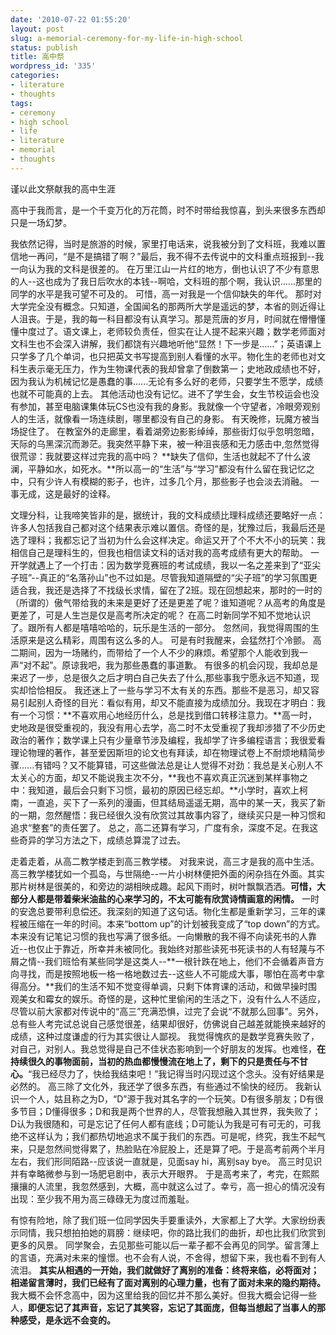 ```yaml
---
date: '2010-07-22 01:55:20'
layout: post
slug: a-memorial-ceremony-for-my-life-in-high-school
status: publish
title: 高中祭
wordpress_id: '335'
categories:
- literature
- thoughts
tags:
- ceremony
- high school
- life
- literature
- memorial
- thoughts
---
```


谨以此文祭献我的高中生涯


高中于我而言，是一个千变万化的万花筒，时不时带给我惊喜，到头来很多东西却只是一场幻梦。



我依然记得，当时是旅游的时候，家里打电话来，说我被分到了文科班，我难以置信地一再问，“是不是搞错了啊？”最后，我不得不去传说中的文科重点班报到--我一向认为我的文科是很差的。
在万里江山一片红的地方，倒也认识了不少有意思的人--这也成为了我日后吹水的本钱--啊哈，文科班的那个啊，我认识......那里的同学的水平是我可望不可及的。
可惜，高一对我是一个信仰缺失的年代。
那时对大学完全没有概念。只知道，全国闻名的那两所大学是遥远的梦，本省的则近得让人沮丧。于是，我的每一科目都没有认真学习。那是荒唐的岁月，时间就在懵懵懂懂中度过了。语文课上，老师较负责任，但实在让人提不起来兴趣；数学老师面对文科生也不会深入讲解，我们都饶有兴趣地听他“显然！下一步是......”；英语课上只学多了几个单词，也只把英文书写提高到别人看懂的水平。物化生的老师也对文科生表示毫无压力，作为生物课代表的我却曾拿了倒数第一；史地政成绩也不好，因为我认为机械记忆是愚蠢的事......无论有多么好的老师，只要学生不愿学，成绩也就不可能真的上去。
其他活动也没有记忆。进不了学生会，女生节校运会也没有参加，甚至电脑课集体玩CS也没有我的身影。我就像一个守望者，冷眼旁观别人的生活，就像看一场连续剧，哪里都没有自己的身影。
有天晚修，玩魔方被当场捉住了。
在教室外的走廊里，看着湖旁边影影绰绰，那些街灯似乎忽明忽暗，天际的乌黑深沉而渺茫。我突然平静下来，被一种沮丧感和无力感击中,忽然觉得很荒谬：我就要这样过完我的高中吗？
**缺失了信仰，生活也就起不了什么波澜，平静如水，如死水。**所以高一的“生活”与“学习”都没有什么留在我记忆之中，只有少许人有模糊的影子，也许，过多几个月，那些影子也会淡去消融。
一事无成，这是最好的诠释。

文理分科，让我啼笑皆非的是，据统计，我的文科成绩比理科成绩还要略好一点：许多人包括我自己都对这个结果表示难以置信。奇怪的是，犹豫过后，我最后还是选了理科；我都忘记了当初为什么会这样决定。命运又开了个不大不小的玩笑：我相信自己是理科生的，但我也相信读文科的话对我的高考成绩有更大的帮助。
一开学就遇上了一个打击：因为数学竞赛班的考试成绩，我以一名之差来到了“亚尖子班”--真正的“名落孙山”也不过如是。尽管我知道隔壁的“尖子班”的学习氛围更适合我，我还是选择了不找级长求情，留在了2班。现在回想起来，那时的一时的（所谓的）傲气带给我的未来是更好了还是更差了呢？谁知道呢？从高考的角度是更差了，可是人生岂是仅是高考所决定的呢？
在高二时新同学不知不觉地认识了。跟所有人都是嘻嘻哈哈的，玩乐是生活的一部分。
忽然间，我觉得周围的生活原来是这么精彩，周围有这么多的人。
可是有时我醒来，会猛然打个冷颤。
高二期间，因为一场赌约，而带给了一个人不少的麻烦。希望那个人能收到我一声“对不起”。原谅我吧，我为那些愚蠢的事道歉。
有很多的机会闪现，我却总是来迟了一步，总是很久之后才明白自己失去了什么,那些事我宁愿永远不知道，现实却恰恰相反。
我还迷上了一些与学习不太有关的东西。那些不是恶习，却又容易引起别人奇怪的目光：看似有用，却又不能直接为成绩加分。我现在才明白：我有一个习惯：**不喜欢用心地经历什么，总是找到借口转移注意力。**高一时，史地政是很受重视的，我没有用心去学，高二时不太受重视了我却涉猎了不少历史政治的著作；数学课上只有少量章节涉及编程，我却学了许多编程语言；我很爱看理论物理的著作，甚至爱因斯坦的论文也有拜读，却在物理试卷上不耐烦地精简步骤......有错吗？又不能算错，可这些做法总是让人觉得不对劲：我总是关心别人不太关心的方面，却又不能说我主次不分，**我也不喜欢真正沉迷到某样事物之中：我知道，最后会只剩下习惯，最初的原因已经忘却。**小学时，喜欢上柯南，一直追，买下了一系列的漫画，但其结局遥遥无期，高中的某一天，我买了新的一期，忽然醒悟：我已经很久没有欣赏过其故事内容了，继续买只是一种习惯和追求“整套”的责任罢了。
总之，高二还算有学习，广度有余，深度不足。在我这些奇异的学习方法之下，成绩总算混了过去。

走着走着，从高二教学楼走到高三教学楼。
对我来说，高三才是我的高中生活。
高三教学楼犹如一个孤岛，与世隔绝--一片小树林便把外面的闲杂挡在外面。其实那片树林是很美的，和旁边的湖相映成趣。起风下雨时，树叶飘飘洒洒。**可惜，大部分人都是带着柴米油盐的心来学习的，不太可能有欣赏诗情画意的闲情。**
一时的安逸总要带利息偿还。我深刻的知道了这句话。物化生都是重新学习，三年的课程被压缩在一年的时间。本来“bottom up”的计划被我变成了“top down”的方式。本来没有记笔记习惯的我也写满了很多纸。一向懒散的我不得不向读死书的人靠近--也仅止于靠近，所幸并未被同化。我始终对那些读死书死读书的人有轻蔑与不屑之情--我们班恰有某些同学是这类人--**一根针跌在地上，他们不会循着声音方向寻找，而是按照地板一格一格地数过去--这些人不可能成大事，哪怕在高考中拿得高分。**我们的生活不知不觉变得单调，只剩下体育课的活动，和做早操时围观美女和霉女的娱乐。奇怪的是，这种忙里偷闲的生活之下，没有什么人不适应，尽管以前大家都对传说中的“高三”充满恐惧，过完了会说“不就那么回事”。另外，总有些人考完试总说自己感觉很差，结果却很好，仿佛说自己越差就能换来越好的成绩，这种过度谦虚的行为其实很让人鄙视。
我觉得愧疚的是数学竞赛失败了，对自己，对别人。我总觉得是自己不佳状态影响到一个好朋友的发挥。也难怪，**在持续很久的事物面前，当初的热血都慢慢流在地上了，剩下的只是责任与不甘心。**“我已经尽力了，快给我结束吧！”我记得当时闪现过这个念头。没有好结果是必然的。
高三除了文化外，我还学了很多东西，有些通过不愉快的经历。
我新认识一个人，姑且称之为D，“D”源于我对其名字的一个玩笑。D有很多朋友；D有很多节目；D懂得很多；D和我是两个世界的人，尽管我想融入其世界，我失败了；D认为我很随和，可是忘记了任何人都有底线；D可能认为我是可有可无的，可我绝不这样认为；我们都热切地追求不属于我们的东西。可是呢，终究，我生不起气来，只是忽然间觉得累了，热脸贴在冷屁股上，还是算了吧。于是高考前两个半月左右，我们形同陌路--应该说一直就是，见面say hi，离别say bye。
高三时见识并有幸略微参与到一场肥皂剧中，表示大开眼界。
于是高考来了，考完，在熙熙攘攘的人流里，我忽然感到，大概，高中就这么过了。幸亏，高一担心的情况没有出现：至少我不用为高三碌碌无为度过而羞耻。

有惊有险地，除了我们班一位同学因失手要重读外，大家都上了大学。大家纷纷表示同情，我只想拍拍她的肩膀：继续吧，你的路比我们的曲折，却也比我们欣赏到更多的风景。
同学聚会，去见那些可能以后一辈子都不会再见的同学。留言薄上的言语，充满对未来的憧憬。也不会有人说，不舍得，想留下来，我也看不到有人流泪。
**其实从相遇的一开始，我们就做好了离别的准备：终将来临，必将面对；相递留言薄时，我们已经有了面对离别的心理力量，也有了面对未来的隐约期待。**
我大概不会怀念高中，因为这里给我的回忆并不那么美好。但我大概会记得一些人，**即便忘记了其声音，忘记了其笑容，忘记了其面庞，但每当想起了当事人的那种感受，是永远不会变的。**
